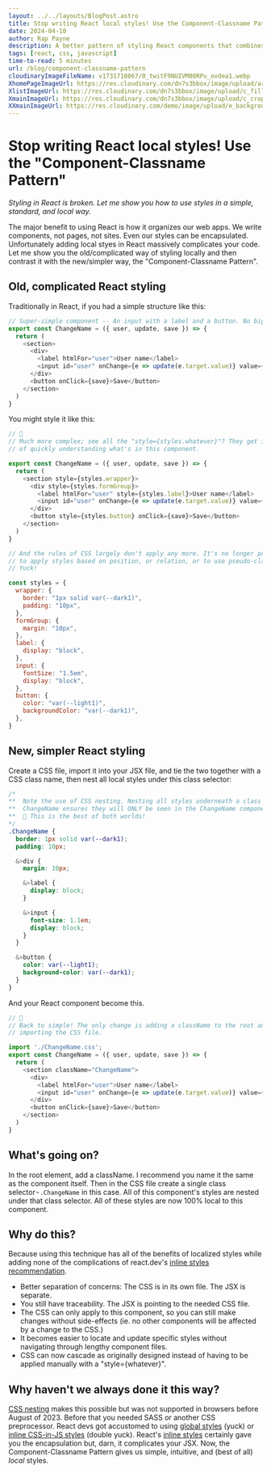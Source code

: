 ```yaml
---
layout: ../../layouts/BlogPost.astro
title: Stop writing React local styles! Use the Component-Classname Pattern
date: 2024-04-10
author: Rap Payne
description: A better pattern of styling React components that combines the strengths of traditional CSS while staying encapsulated and local.
tags: [react, css, javascript]
time-to-read: 5 minutes
url: /blog/component-classname-pattern
cloudinaryImageFileName: v1731718067/0_twitF9NUIVM80RPu_ovdea1.webp
XhomePageImageUrl: https://res.cloudinary.com/dn7s3bbox/image/upload/ar_16:9,w_300/q_auto/c_crop/v1731718067/0_twitF9NUIVM80RPu_ovdea1.webp
XlistImageUrl: https://res.cloudinary.com/dn7s3bbox/image/upload/c_fill,ar_1:1,w_200/q_auto/v1731718067/0_twitF9NUIVM80RPu_ovdea1.webp
XmainImageUrl: https://res.cloudinary.com/dn7s3bbox/image/upload/c_crop,w_1000/q_auto/v1731718067/0_twitF9NUIVM80RPu_ovdea1.webp
XXmainImageUrl: https://res.cloudinary.com/demo/image/upload/e_background_removal/e_trim/b_lightgray,c_lpad,w_1.1/r_20/docs/cupcake.png
---
```


# Stop writing React local styles! Use the "Component-Classname Pattern"

*Styling in React is broken. Let me show you how to use styles in a simple, standard, and local way.*

The major benefit to using React is how it organizes our web apps. We write components, not pages, not sites. Even our styles can be encapsulated. Unfortunately adding local styes in React massively complicates your code. Let me show you the old/complicated way of styling locally and then contrast it with the new/simpler way, the "Component-Classname Pattern".

## Old, complicated React styling
Traditionally in React, if you had a simple structure like this:
```javascript
// Super-simple component -- An input with a label and a button. No big deal.
export const ChangeName = ({ user, update, save }) => {
  return (
    <section>
      <div>
        <label htmlFor="user">User name</label>
        <input id="user" onChange={e => update(e.target.value)} value={user} />
      </div>
      <button onClick={save}>Save</button>
    </section>
  )
}
```
You might style it like this:
```javascript
// 💩
// Much more complex; see all the "style={styles.whatever}"? They get in the way
// of quickly understanding what's in this component.

export const ChangeName = ({ user, update, save }) => {
  return (
    <section style={styles.wrapper}>
      <div style={styles.formGroup}>
        <label htmlFor="user" style={styles.label}>User name</label>
        <input id="user" onChange={e => update(e.target.value)} value={user} />
      </div>
      <button style={styles.button} onClick={save}>Save</button>
    </section>
  )
}

// And the rules of CSS largely don't apply any more. It's no longer possible 
// to apply styles based on position, or relation, or to use pseudo-classes.
// Yuck!

const styles = {
  wrapper: {
    border: "1px solid var(--dark1)",
    padding: "10px",
  },
  formGroup: {
    margin: "10px",
  },
  label: {
    display: "block",
  },
  input: {
    fontSize: "1.5em",
    display: "block",
  },
  button: {
    color: "var(--light1)",
    backgroundColor: "var(--dark1)",
  },
}
```

## New, simpler React styling
Create a CSS file, import it into your JSX file, and tie the two together with a CSS class name, then nest all local styles under this class selector:
```css
/* 
**  Note the use of CSS nesting. Nesting all styles underneath a class of
**  ChangeName ensures they will ONLY be seen in the ChangeName component.
**  🙌 This is the best of both worlds!
*/
.ChangeName {
  border: 1px solid var(--dark1);
  padding: 10px;

  &>div {
    margin: 10px;

    &>label {
      display: block;
    }

    &>input {
      font-size: 1.1em;
      display: block;
    }
  }

  &>button {
    color: var(--light1);
    background-color: var(--dark1);
  }
}
```
And your React component become this.
```javascript
// 🙌
// Back to simple! The only change is adding a className to the root and
// importing the CSS file.

import './ChangeName.css';
export const ChangeName = ({ user, update, save }) => {
  return (
    <section className="ChangeName">
      <div>
        <label htmlFor="user">User name</label>
        <input id="user" onChange={e => update(e.target.value)} value={user} />
      </div>
      <button onClick={save}>Save</button>
    </section>
  )
}
```

## What's going on?
In the root element, add a className. I recommend you name it the same as the component itself. Then in the CSS file create a single class selector - `.ChangeName` in this case. All of this component's styles are nested under that class selector. All of these styles are now 100% local to this component.

## Why do this?
Because using this technique has all of the benefits of localized styles while adding none of the complications of react.dev's [inline styles recommendation](https://react.dev/reference/react-dom/components/common#applying-css-styles).

- Better separation of concerns: The CSS is in its own file. The JSX is separate.
- You still have traceability. The JSX is pointing to the needed CSS file.
- The CSS can only apply to this component, so you can still make changes without side-effects (ie. no other components will be affected by a change to the CSS.)
- It becomes easier to locate and update specific styles without navigating through lengthy component files.
- CSS can now cascade as originally designed instead of having to be applied manually with a "style={whatever}".

## Why haven't we always done it this way?
[CSS nesting](https://drafts.csswg.org/css-nesting/) makes this possible but was not supported in browsers before August of 2023. Before that you needed SASS or another CSS preprocessor. React devs got accustomed to using [global styles](https://react.dev/learn#adding-styles) (yuck) or [inline CSS-in-JS styles](https://react.dev/reference/react-dom/components/common#applying-css-styles) (double yuck). React's [inline styles](https://react.dev/reference/react-dom/components/common#applying-css-styles) certainly gave you the encapsulation but, darn, it complicates your JSX.
Now, the Component-Classname Pattern gives us simple, intuitive, and (best of all) *local* styles.
